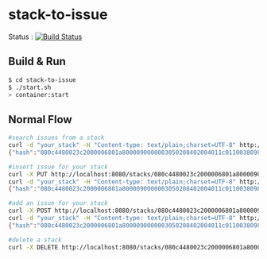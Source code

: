 # stack-to-issue #

Status : [![Build Status](https://travis-ci.org/maquessime/stack-to-issue.svg?branch=master)](https://travis-ci.org/maquessime/stack-to-issue)

## Build & Run ##

```sh
$ cd stack-to-issue
$ ./start.sh
> container:start
```

## Normal Flow ##

```sh
#search issues from a stack
curl -d "your_stack" -H "Content-type: text/plain;charset=UTF-8" http://localhost:8080
{"hash":"080c4480023c2000006801a8000090000003050208402004011c0110038098ca","issues":[]}

#insert issue for your stack
curl -X PUT http://localhost:8080/stacks/080c4480023c2000006801a8000090000003050208402004011c0110038098ca/issues/BUG1
curl -d "your_stack" -H "Content-type: text/plain;charset=UTF-8" http://localhost:8080
{"hash":"080c4480023c2000006801a8000090000003050208402004011c0110038098ca","issues":["BUG1"]}

#add an issue for your stack
curl -X POST http://localhost:8080/stacks/080c4480023c2000006801a8000090000003050208402004011c0110038098ca/issues/BUG2
curl -d "your_stack" -H "Content-type: text/plain;charset=UTF-8" http://localhost:8080
{"hash":"080c4480023c2000006801a8000090000003050208402004011c0110038098ca","issues":["BUG1","BUG2"]}

#delete a stack
curl -X DELETE http://localhost:8080/stacks/080c4480023c2000006801a8000090000003050208402004011c0110038098ca/
```
